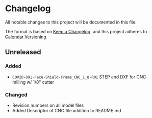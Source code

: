# Changelog

All notable changes to this project will be documented in this file.

The format is based on [Keep a Changelog](https://keepachangelog.com/en/1.0.0/),
and this project adheres to [Calendar Versioning](https://calver.org/).

## Unreleased


### Added

- `COVID-001-Face-Shield-Frame_CNC_1_8-R01` STEP and DXF for CNC milling w/ 1/8" cutter

### Changed

- Revision numbers on all model files
- Added Descriptor of CNC file addition to README.md
